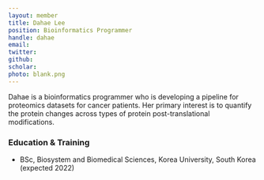 ```yaml
---
layout: member
title: Dahae Lee
position: Bioinformatics Programmer​
handle: dahae
email:
twitter:
github:
scholar: 
photo: blank.png
---
```


Dahae is a bioinformatics programmer​ who is developing a pipeline for proteomics datasets for cancer patients. Her primary interest is to quantify the protein changes across types of protein post-translational modifications.

### Education & Training
- BSc, Biosystem and Biomedical Sciences, Korea University, South Korea (expected 2022)